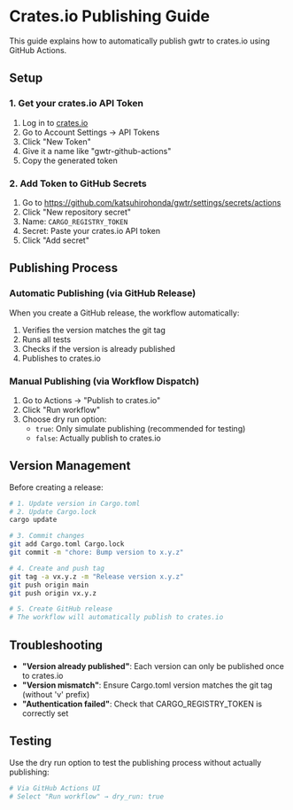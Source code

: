 # Crates.io Publishing Guide

This guide explains how to automatically publish gwtr to crates.io using GitHub Actions.

## Setup

### 1. Get your crates.io API Token

1. Log in to [crates.io](https://crates.io/)
2. Go to Account Settings → API Tokens
3. Click "New Token"
4. Give it a name like "gwtr-github-actions"
5. Copy the generated token

### 2. Add Token to GitHub Secrets

1. Go to https://github.com/katsuhirohonda/gwtr/settings/secrets/actions
2. Click "New repository secret"
3. Name: `CARGO_REGISTRY_TOKEN`
4. Secret: Paste your crates.io API token
5. Click "Add secret"

## Publishing Process

### Automatic Publishing (via GitHub Release)

When you create a GitHub release, the workflow automatically:
1. Verifies the version matches the git tag
2. Runs all tests
3. Checks if the version is already published
4. Publishes to crates.io

### Manual Publishing (via Workflow Dispatch)

1. Go to Actions → "Publish to crates.io"
2. Click "Run workflow"
3. Choose dry run option:
   - `true`: Only simulate publishing (recommended for testing)
   - `false`: Actually publish to crates.io

## Version Management

Before creating a release:

```bash
# 1. Update version in Cargo.toml
# 2. Update Cargo.lock
cargo update

# 3. Commit changes
git add Cargo.toml Cargo.lock
git commit -m "chore: Bump version to x.y.z"

# 4. Create and push tag
git tag -a vx.y.z -m "Release version x.y.z"
git push origin main
git push origin vx.y.z

# 5. Create GitHub release
# The workflow will automatically publish to crates.io
```

## Troubleshooting

- **"Version already published"**: Each version can only be published once to crates.io
- **"Version mismatch"**: Ensure Cargo.toml version matches the git tag (without 'v' prefix)
- **"Authentication failed"**: Check that CARGO_REGISTRY_TOKEN is correctly set

## Testing

Use the dry run option to test the publishing process without actually publishing:

```bash
# Via GitHub Actions UI
# Select "Run workflow" → dry_run: true
```